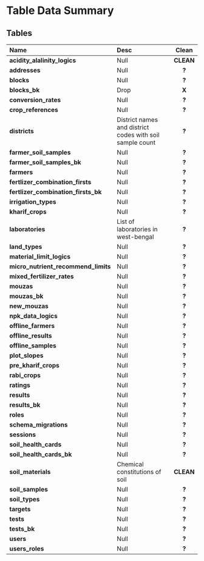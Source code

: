 # Table Data Summary

## Tables

|Name|Desc|Clean|
|:----|:----|:-----:|
| **acidity_alalinity_logics** |Null|**CLEAN**|
| **addresses**|Null|**?**|
| **blocks**|Null|**?**|
| **blocks_bk** |Drop|**X**|
| **conversion_rates**|Null|**?**|
| **crop_references**|Null|**?**|
| **districts** | District names and district codes with soil sample count|**?**|
| **farmer_soil_samples**|Null|**?**|
| **farmer_soil_samples_bk**|Null|**?**|
| **farmers**|Null|**?**|
| **fertlizer_combination_firsts**|Null|**?**|
| **fertlizer_combination_firsts_bk**|Null|**?**|
| **irrigation_types**|Null|**?**|
| **kharif_crops**|Null|**?**|
| **laboratories** | List of laboratories in west-bengal|**?**|
| **land_types**|Null|**?**|
| **material_limit_logics**|Null|**?**|
| **micro_nutrient_recommend_limits**|Null|**?**|
| **mixed_fertilizer_rates**|Null|**?**|
| **mouzas**|Null|**?**|
| **mouzas_bk**|Null|**?**|
| **new_mouzas**|Null|**?**|
| **npk_data_logics**|Null|**?**|
| **offline_farmers**|Null|**?**|
| **offline_results**|Null|**?**|
| **offline_samples**|Null|**?**|
| **plot_slopes**|Null|**?**|
| **pre_kharif_crops**|Null|**?**|
| **rabi_crops**|Null|**?**|
| **ratings**|Null|**?**|
| **results**|Null|**?**|
| **results_bk**|Null|**?**|
| **roles**|Null|**?**|
| **schema_migrations**|Null|**?**|
| **sessions**|Null|**?**|
| **soil_health_cards**|Null|**?**|
| **soil_health_cards_bk**|Null|**?**|
| **soil_materials** |Chemical constitutions of soil|**CLEAN**|
| **soil_samples**|Null|**?**|
| **soil_types**|Null|**?**|
| **targets**|Null|**?**|
| **tests**|Null|**?**|
| **tests_bk**|Null|**?**|
| **users**|Null|**?**|
| **users_roles**|Null|**?**|
